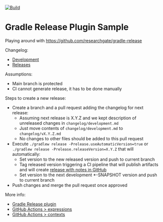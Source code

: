[![Build](https://github.com/rogervinas/gradle-release-plugin-sample/actions/workflows/ci.yml/badge.svg?branch=main)](https://github.com/rogervinas/gradle-release-plugin-sample/actions/workflows/ci.yml)

# Gradle Release Plugin Sample

Playing around with https://github.com/researchgate/gradle-release

Changelog:
* [Development](changelog/development.md)
* [Releases](../../releases)

Assumptions:
* Main branch is protected
* CI cannot generate release, it has to be done manually

Steps to create a new release:
* Create a branch and a pull request adding the changelog for next release:
  * Assuming next release is X.Y.Z and we kept description of unreleased changes in `changelog/development.md`
  * Just move contents of `changelog/development.md` to `changelog/vX.Y.Z.md`
  * No changes to other files should be added to this pull request
* Execute `./gradlew release -Prelease.useAutomaticVersion=true` or `./gradlew release -Prelease.releaseVersion=X.Y.Z` that will automatically:
  * Set version to the new released version and push to current branch
  * Tag released version triggering a CI pipeline that will publish artifacts and will create [release with notes in GitHub](../../releases)
  * Set version to the next development \*-SNAPSHOT version and push to current branch
* Push changes and merge the pull request once approved

More info:
* [Gradle Release plugin](https://github.com/researchgate/gradle-release)
* [GitHub Actions > expressions](https://docs.github.com/en/actions/learn-github-actions/expressions)
* [GitHub Actions > contexts](https://docs.github.com/en/actions/learn-github-actions/contexts)
